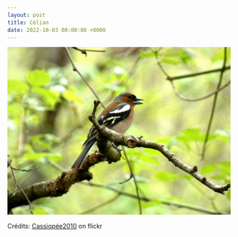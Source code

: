 ```yaml
---
layout: post
title: Célian
date: 2022-10-03 00:00:00 +0000
---
```


![Célian](/images/2022-10-03.jpg)

Crédits: [Cassiopée2010](https://www.flickr.com/people/cmoi30/) on flickr
